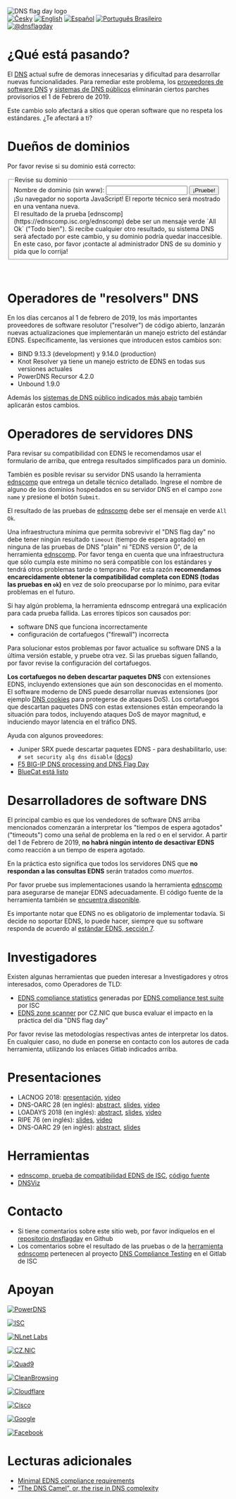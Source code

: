 <!--

*** THIS DOCUMENT IS INTENDED TO BE PROPERLY READ ON https://dnsflagday.net ***

( This version is only for development )

-->

<img class="logo" alt="DNS flag day logo" src="/images/DNS_Flag.svg">

<div class="translations">
<nav>
	<a href="/cs"><img alt="Česky" src="/flags/cs.svg"/></a>
	<a href="/"><img alt="English" src="/flags/en.svg"/></a>
	<a href="/es"><img alt="Español" src="/flags/es.svg"/></a>
        <a href="/pt-br"><img alt="Português Brasileiro" src="/flags/pt-br.svg"/></a>
</nav>
</div>
<div class="social">
<nav>
    <a href="https://twitter.com/dnsflagday"><img alt="@dnsflagday" src="/images/Twitter_Social_Icon_Rounded_Square_Color.svg"></a>
</nav>
</div>

¿Qué está pasando?
==================
El <a href="https://en.wikipedia.org/wiki/Domain_Name_System">DNS</a> actual sufre de demoras innecesarias y dificultad para desarrollar nuevas funcionalidades. Para remediar este problema, los <a href="#supporters">proveedores de software DNS</a> y <a href="#supporters">sistemas de DNS públicos</a> eliminarán ciertos parches provisorios el 1 de Febrero de 2019.

Este cambio solo afectará a sitios que operan software que no respeta los estándares. ¿Te afectará a ti?

Dueños de dominios
==================
Por favor revise si su dominio está correcto:
<div id="domain-checker">
       <form action="https://ednscomp.isc.org/ednscomp" method="GET" target="_blank">
               <fieldset>
                      <legend>Revise su dominio</legend>
                      <label for="zone">Nombre de dominio (sin www):
                               <input type="text" name="zone" id="zone" required title="Por favor ingrese el nombre de alguna zona DNS hospedada en los servidores que desee revisar (el nombre debe poseer registros SOA y NS).">
                       </label>
                       <input type="submit" value="¡Pruebe!">
                       <noscript>¡Su navegador no soporta JavaScript! El reporte técnico será mostrado en una ventana nueva.<br>
El resultado de la prueba [ednscomp](https://ednscomp.isc.org/ednscomp) debe ser un mensaje verde `All Ok` ("Todo bien"). Si recibe cualquier otro resultado, su sistema DNS será afectado por este cambio, y su dominio podría quedar inaccesible. En este caso, por favor ¡contacte al administrador DNS de su dominio y pida que lo corrija!
                       </noscript>
               </fieldset>
       </form>
</div>
<script><!-- translate the form above and these constants, please keep the whitespaces! -->
const domainCheckerInit = {
       placeIntoElement: document.getElementById( "domain-checker" ),
       texts: {
               formTitle: 'Revise su dominio',
               labelText: 'Nombre de dominio (sin www): ',
               submitText: '¡Pruebe!',
               reportOkHtml: ': <span style="color: green;">¡Todo Bien!</span></div>' +
                '<div><img style="height: 5em;" src="/signs/ok.svg"/></div>' +
                '<div>Este dominio está totalmente listo, ¡Felicidades!',
                reportCompatibleHtml: ': <span style="color: orange;">¡Problemas menores detectados!</span></div>' +
                '<div><img style="height: 5em;" src="/signs/compatible.svg"/></div>' +
                '<div>Este dominio continuará funcionando después del día "DNS Flag Day" del 2019, PERO no respeta los últimos estándares DNS. Como consecuencia de esto, este dominio no soporta las últimas características de seguridad y puede ser un objetivo fácil para ataques de red, entre otros problemas en el futuro. Recomendamos que su administrador del dominio corrija los problemas listados acá',
                reportHighLatencyHtml: ': <span style="color: red;">¡Serios problemas detectados!</span></div>' +
                '<div><img style="height: 5em;" src="/signs/high_latency.svg"/></div>' +
                '<div>Este dominio encontrará problemas después del día "DNS Flag Day" del 2019. En la práctica funcionará, PERO los clientes experimentarán demoras al acceder a este dominio. ¡Recomendamos que solicite una corrección a su administrador de dominio! Puede enviarle la información en https://dnsflagday.net/ y',
                reportFailHtml: ': <span style="font-weight: bold; color: red;">¡Error fatal detectado!</span></div>' +
                '<div><img style="height: 5em;" src="/signs/dead.svg"/></div>' +
                '<div>¡Este dominio DEJARÁ DE FUNCIONAR después del día "DNS Flag Day" del 2019! Por favor repita la prueba para descartar errores temporales de red. Si el problema persiste, debe contactar a su administrador de dominio y exigir su corrección. Puede enviarle la información en https://dnsflagday.net/ y',
                reportTestErrorHtml: ': La prueba no pudo realizarse debido a un error. Por favor asegúrese que el nombre de dominio ingresado se refiere a una <strong>zona DNS</strong>, por ej. use "example.com" en vez de "www.example.com". Reintente para eliminar posibles fallas de red temporales, o revise',
                reportLinkText: ' el informe técnico ',  // text before URL to report
       },
       status: {
               loading: 'Prueba en progreso, por favor espere… Puede tomar varias decenas de segundos.',
               done: 'Prueba finalizada:',
               errorApi: '¡Error de comunicación! API no disponible… por favor reintente más tarde',
               errorInput: '¡Entrada inválida u otro error inesperado, lo siento!',
       },
};
</script>
<script src="/domain-checker.js"></script>
<br>

Operadores de "resolvers" DNS
=============================

En los días cercanos al 1 de febrero de 2019, los más importantes proveedores de software resolutor ("resolver") de código abierto, lanzarán nuevas actualizaciones que implementarán un manejo estricto del estándar EDNS. Específicamente, las versiones que introducen estos cambios son:

* BIND 9.13.3 (development) y 9.14.0 (production)
* Knot Resolver ya tiene un manejo estricto de EDNS en todas sus versiones actuales
* PowerDNS Recursor 4.2.0
* Unbound 1.9.0

Además los <a href="#supporters">sistemas de DNS público indicados más abajo</a> también aplicarán estos cambios.

Operadores de servidores DNS
============================
Para revisar su compatibilidad con EDNS le recomendamos usar el formulario de arriba, que entrega resultados simplificados para un dominio.

También es posible revisar su servidor DNS usando la herramienta [ednscomp](https://ednscomp.isc.org/ednscomp) que entrega un detalle técnico detallado. Ingrese el nombre de alguno de los dominios hospedados en su servidor DNS en el campo `zone name` y presione el botón `Submit`.

El resultado de las pruebas de [ednscomp](https://ednscomp.isc.org/ednscomp) debe ser el mensaje en verde `All Ok`.

Una infraestructura mínima que permita sobrevivir el "DNS flag day" no debe tener ningún resultado `timeout` (tiempo de espera agotado) en ninguna de las pruebas de DNS "plain" ni "EDNS version 0", de la herramienta [ednscomp](https://ednscomp.isc.org/ednscomp). Por favor tenga en cuenta que una infraestructura que sólo cumpla este mínimo no será compatible con los estándares y tendrá otros problemas tarde o temprano. Por esta razón **recomendamos encarecidamente obtener la compatibilidad completa con EDNS (todas las pruebas en `ok`)** en vez de solo preocuparse por lo mínimo, para evitar problemas en el futuro.

Si hay algún problema, la herramienta ednscomp entregará una explicación para cada prueba fallida. Las errores típicos son causados por:
* software DNS que funciona incorrectamente
* configuración de cortafuegos ("firewall") incorrecta

Para solucionar estos problemas por favor actualice su software DNS a la última versión estable, y pruebe otra vez. Si las pruebas siguen fallando, por favor revise la configuración del cortafuegos.

**Los cortafuegos no deben descartar paquetes DNS** con extensiones EDNS, incluyendo extensiones que aún son desconocidas en el momento. El software moderno de DNS puede desarrollar nuevas extensiones (por ejemplo [DNS cookies](https://tools.ietf.org/html/rfc7873) para protegerse de ataques DoS). Los cortafuegos que descartan paquetes DNS con estas extensiones están empeorando la situación para todos, incluyendo ataques DoS de mayor magnitud, e induciendo mayor latencia en el tráfico DNS.

Ayuda con algunos proveedores:
* Juniper SRX puede descartar paquetes EDNS - para deshabilitarlo, use: `# set security alg dns disable` ([docs](https://www.juniper.net/documentation/en_US/junos/topics/topic-map/security-dns-algs.html))
* [F5 BIG-IP DNS processing and DNS Flag Day](https://support.f5.com/csp/article/K07808381?sf206085287=1)
* [BlueCat está listo](https://www.bluecatnetworks.com/blog/dns-flag-day-is-coming-and-bluecat-is-ready/)

Desarrolladores de software DNS
===============================
El principal cambio es que los vendedores de software DNS arriba mencionados comenzarán a interpretar los "tiempos de espera agotados" ("timeouts") como una señal de problema en la red o en el servidor. A partir del 1 de Febrero de 2019, **no habrá ningún intento de desactivar EDNS** como reacción a un tiempo de espera agotado.

En la práctica esto significa que todos los servidores DNS que **no respondan a las consultas EDNS** serán tratados como *muertos*.

Por favor pruebe sus implementaciones usando la herramienta [ednscomp](https://ednscomp.isc.org/ednscomp) para asegurarse de manejar EDNS adecuadamente. El código fuente de la herramienta también se [encuentra disponible](https://gitlab.isc.org/isc-projects/DNS-Compliance-Testing).

Es importante notar que EDNS no es obligatorio de implementar todavía. Si decide no soportar EDNS, lo puede hacer, siempre que su software responda de acuerdo al [estándar EDNS, sección 7](https://tools.ietf.org/html/rfc6891#section-7).

Investigadores
==============
Existen algunas herramientas que pueden interesar a Investigadores y otros interesados, como Operadores de TLD:
 * [EDNS compliance statistics](https://ednscomp.isc.org/) generadas por [EDNS compliance test suite](https://gitlab.isc.org/isc-projects/DNS-Compliance-Testing) por ISC
 * [EDNS zone scanner](https://gitlab.labs.nic.cz/knot/edns-zone-scanner/) por CZ.NIC que busca evaluar el impacto en la práctica del día "DNS flag day"

Por favor revise las metodologías respectivas antes de interpretar los datos. En cualquier caso, no dude en ponerse en contacto con los autores de cada herramienta, utilizando los enlaces Gitlab indicados arriba.

Presentaciones
==============

 * LACNOG 2018: [presentación](http://www.lacnic.net/innovaportal/file/3207/1/edns-flag-day.pdf), [video](https://www.youtube.com/watch?v=_hCGucH0kRU)
 * DNS-OARC 28 (en inglés): [abstract](https://indico.dns-oarc.net/event/28/contributions/515/), [slides](https://indico.dns-oarc.net/event/28/contributions/515/attachments/490/799/Removing_EDNS_Workarounds.pdf), [video](https://www.youtube.com/watch?v=9YYH8JFH_bY&feature=youtu.be&t=5198)
 * LOADAYS 2018 (en inglés): [abstract](http://loadays.org/pages/dnsupdate.html), [slides](http://loadays.org/files/plexis-edns-workaround-removal-loadays-2018.pdf), [video](https://www.youtube.com/watch?v=OXbbH0ORmSY)
 * RIPE 76 (en inglés): [slides](https://ripe76.ripe.net/presentations/159-edns.pdf), [video](https://ripe76.ripe.net/archives/video/161)
 * DNS-OARC 29 (en inglés): [abstract](https://indico.dns-oarc.net/event/29/contributions/662/), [slides](https://indico.dns-oarc.net/event/29/contributions/662/attachments/634/1063/EDNS_Flag_Day_-_OARC29.pdf)

Herramientas
============

 * [ednscomp, prueba de compatibilidad EDNS de ISC](https://ednscomp.isc.org/), [código fuente](https://gitlab.isc.org/isc-projects/DNS-Compliance-Testing)
 * [DNSViz](http://dnsviz.net/)

Contacto
========

 * Si tiene comentarios sobre este sitio web, por favor indíquelos en el [repositorio dnsflagday](https://github.com/dns-violations/dnsflagday/issues) en Github
 * Los comentarios sobre el resultado de las pruebas o de la [herramienta ednscomp](https://ednscomp.isc.org/ednscomp) pertenecen al proyecto [DNS Compliance Testing](https://gitlab.isc.org/isc-projects/DNS-Compliance-Testing) en el Gitlab de ISC

Apoyan
======
<script id="do-not-translate-randomize-this-section" src="/supporters-randomiser.js" defer></script>

[![PowerDNS](/images/powerdns.svg)](https://blog.powerdns.com/2018/03/22/removing-edns-workarounds/)

[![ISC](/images/isc.png)](https://www.isc.org/blogs/end-to-bandaids/)

[![NLnet Labs](/images/nlnetlabs.svg)](https://www.nlnetlabs.nl/news/2018/Jun/07/putting-an-end-to-workarounds-for-broken-software/)

[![CZ.NIC](/images/cznic.svg)](https://en.blog.nic.cz/2018/03/14/together-for-better-stability-speed-and-further-extensibility-of-the-dns-ecosystem/)

[![Quad9](/images/quad9.png)](https://quad9.net/)

[![CleanBrowsing](/images/cleanbrowsing.png)](https://cleanbrowsing.org/)

[![Cloudflare](/images/cloudflare.png)](https://www.cloudflare.com/)

[![Cisco](/images/cisco.svg)](https://www.opendns.com/cisco-opendns/)

[![Google](/images/google.svg)](https://developers.google.com/speed/public-dns/)

[![Facebook](/images/facebook.svg)](https://www.facebook.com/)

Lecturas adicionales
====================
 * [Minimal EDNS compliance requirements](https://datatracker.ietf.org/doc/draft-spacek-edns-camel-diet/)
 * [“The DNS Camel”, or, the rise in DNS complexity](https://blog.powerdns.com/2018/03/22/the-dns-camel-or-the-rise-in-dns-complexit/)

